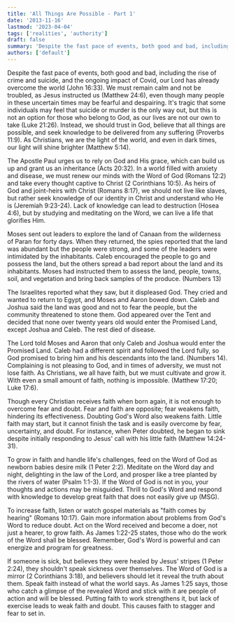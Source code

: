 ```yaml
---
title: 'All Things Are Possible - Part 1'
date: '2013-11-16'
lastmod: '2023-04-04'
tags: ['realities', 'authority']
draft: false
summary: 'Despite the fast pace of events, both good and bad, including the rise of crime and suicide, and the ongoing impact of Covid, our Lord has already overcome the world (John 16:33).'
authors: ['default']
---
```


Despite the fast pace of events, both good and bad, including the rise of crime and suicide, and the ongoing impact of Covid, our Lord has already overcome the world (John 16:33). We must remain calm and not be troubled, as Jesus instructed us (Matthew 24:6), even though many people in these uncertain times may be fearful and despairing. It's tragic that some individuals may feel that suicide or murder is the only way out, but this is not an option for those who belong to God, as our lives are not our own to take (Luke 21:26). Instead, we should trust in God, believe that all things are possible, and seek knowledge to be delivered from any suffering (Proverbs 11:9). As Christians, we are the light of the world, and even in dark times, our light will shine brighter (Matthew 5:14).

The Apostle Paul urges us to rely on God and His grace, which can build us up and grant us an inheritance (Acts 20:32). In a world filled with anxiety and disease, we must renew our minds with the Word of God (Romans 12:2) and take every thought captive to Christ (2 Corinthians 10:5). As heirs of God and joint-heirs with Christ (Romans 8:17), we should not live like slaves, but rather seek knowledge of our identity in Christ and understand who He is (Jeremiah 9:23-24). Lack of knowledge can lead to destruction (Hosea 4:6), but by studying and meditating on the Word, we can live a life that glorifies Him.

Moses sent out leaders to explore the land of Canaan from the wilderness of Paran for forty days. When they returned, the spies reported that the land was abundant but the people were strong, and some of the leaders were intimidated by the inhabitants. Caleb encouraged the people to go and possess the land, but the others spread a bad report about the land and its inhabitants. Moses had instructed them to assess the land, people, towns, soil, and vegetation and bring back samples of the produce. (Numbers 13)

The Israelites reported what they saw, but it displeased God. They cried and wanted to return to Egypt, and Moses and Aaron bowed down. Caleb and Joshua said the land was good and not to fear the people, but the community threatened to stone them. God appeared over the Tent and decided that none over twenty years old would enter the Promised Land, except Joshua and Caleb. The rest died of disease.

The Lord told Moses and Aaron that only Caleb and Joshua would enter the Promised Land. Caleb had a different spirit and followed the Lord fully, so God promised to bring him and his descendants into the land. (Numbers 14). Complaining is not pleasing to God, and in times of adversity, we must not lose faith. As Christians, we all have faith, but we must cultivate and grow it. With even a small amount of faith, nothing is impossible. (Matthew 17:20; Luke 17:6).

Though every Christian receives faith when born again, it is not enough to overcome fear and doubt. Fear and faith are opposite; fear weakens faith, hindering its effectiveness. Doubting God's Word also weakens faith. Little faith may start, but it cannot finish the task and is easily overcome by fear, uncertainty, and doubt. For instance, when Peter doubted, he began to sink despite initially responding to Jesus' call with his little faith (Matthew 14:24-31).

To grow in faith and handle life's challenges, feed on the Word of God as newborn babies desire milk (1 Peter 2:2). Meditate on the Word day and night, delighting in the law of the Lord, and prosper like a tree planted by the rivers of water (Psalm 1:1-3). If the Word of God is not in you, your thoughts and actions may be misguided. Thrill to God's Word and respond with knowledge to develop great faith that does not easily give up (MSG).

To increase faith, listen or watch gospel materials as "faith comes by hearing" (Romans 10:17). Gain more information about problems from God's Word to reduce doubt. Act on the Word received and become a doer, not just a hearer, to grow faith. As James 1:22-25 states, those who do the work of the Word shall be blessed. Remember, God's Word is powerful and can energize and program for greatness.

If someone is sick, but believes they were healed by Jesus' stripes (1 Peter 2:24), they shouldn't speak sickness over themselves. The Word of God is a mirror (2 Corinthians 3:18), and believers should let it reveal the truth about them. Speak faith instead of what the world says. As James 1:25 says, those who catch a glimpse of the revealed Word and stick with it are people of action and will be blessed. Putting faith to work strengthens it, but lack of exercise leads to weak faith and doubt. This causes faith to stagger and fear to set in.
